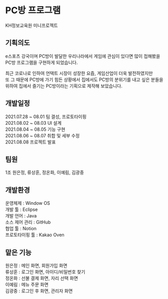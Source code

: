 # PC방 프로그램
KH정보교육원 미니프로젝트

## 기획의도 
e스포츠 강국이며 PC방이 발달한 우리나라에서 게임에 관심이 있다면 많이 접해봤을 PC방 프로그램을 구현하게 되었습니다.

최근 코로나로 인하여 언택트 시장이 성장한 요즘, 게임산업이 더욱 발전하였지만<br>
또 그 때문에 PC방에 가기 힘든 상황에서 집에서도 PC방의 분위기를 내고 싶은 분들을 위하여 집에서 즐기는 PC방이라는 기획으로 제작해 보았습니다. <br>
<p>
<p>

## 개발일정
2021.07.28 ~ 08.01 팀 결성, 프로토타이핑<br>
2021.08.02 ~ 08.03 UI 설계<br>
2021.08.04 ~ 08.05 기능 구현<br>
2021.08.06 ~ 08.07 취합 및 세부 수정<br>
2021.08.08 프로젝트 발표<br>
<p>
<p>

## 팀원
1조 원은정, 류상훈, 정온화, 이예림, 김광중
<p>
<p>

## 개발환경
운영체제 : Window OS<br>
개발 툴 : Eclipse<br>
개발 언어 : Java<br>
소스 제어 관리 : GitHub<br>
협업 툴 : Notion<br>
프로토타이핑 툴 : Kakao Oven<br>
<p>
<p>

## 맡은 기능
원은정 : 메인 화면, 회원가입 화면<br>
류상훈 : 로그인 화면, 아이디/비밀번호 찾기<br>
정온화 : 선불 결제 화면, 자리 선택 화면<br>
이예림  : 메뉴 주문 화면<br>
김광중 : 로그인 후 화면, 관리자 화면<br>
<p>
<p>
